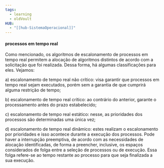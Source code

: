 ```yaml
---
tags:
  - learning
  - oldVoult
HUB:
  - "[[hub-SistemaOperacional]]"
---
```

#### processos em tempo real

Como mencionado, os algoritmos de escalonamento de processos em tempo real permitem a alocação de algoritmos distintos de acordo com a solicitação que foi realizada. Dessa forma, há algumas classificações para eles. Vejamos:

a) escalonamento de tempo real não crítico: visa garantir que processos em tempo real sejam executados, porém sem a garantia de que cumprirá alguma restrição de tempo;

b) escalonamento de tempo real crítico: ao contrário do anterior, garante o processamento antes do prazo estabelecido;

c) escalonamento de tempo real estático: nesse, as prioridades dos processos são determinadas uma única vez;

d) escalonamento de tempo real dinâmico: estes realizam o escalonamento por prioridades e isso acontece durante a execução dos processos. Pode haver a interrupção preemptiva, de acordo com as necessidades de alocação identificadas, de forma a preencher, inclusive, os espaços considerados de folga entre a seleção de processos ou de execução. Essa folga refere-se ao tempo restante ao processo para que seja finalizada a sua execução.